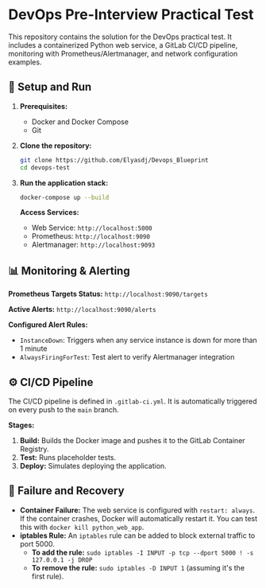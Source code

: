 # DevOps Pre-Interview Practical Test

This repository contains the solution for the DevOps practical test. It includes a containerized Python web service, a GitLab CI/CD pipeline, monitoring with Prometheus/Alertmanager, and network configuration examples.

## 🚀 Setup and Run

1.  **Prerequisites:**
    * Docker and Docker Compose
    * Git

2.  **Clone the repository:**
    ```bash
    git clone https://github.com/Elyasdj/Devops_Blueprint
    cd devops-test
    ```

3.  **Run the application stack:**
    ```bash
    docker-compose up --build
    ```

    **Access Services:**
    * Web Service: `http://localhost:5000`
    * Prometheus: `http://localhost:9090`
    * Alertmanager: `http://localhost:9093`

## 📊 Monitoring & Alerting

**Prometheus Targets Status:** `http://localhost:9090/targets`

**Active Alerts:** `http://localhost:9090/alerts`

**Configured Alert Rules:**
- `InstanceDown`: Triggers when any service instance is down for more than 1 minute
- `AlwaysFiringForTest`: Test alert to verify Alertmanager integration


## ⚙️  CI/CD Pipeline

The CI/CD pipeline is defined in `.gitlab-ci.yml`. It is automatically triggered on every push to the `main` branch.

**Stages:**
1.  **Build:** Builds the Docker image and pushes it to the GitLab Container Registry.
2.  **Test:** Runs placeholder tests.
3.  **Deploy:** Simulates deploying the application.

## 🚨 Failure and Recovery

* **Container Failure:** The web service is configured with `restart: always`. If the container crashes, Docker will automatically restart it. You can test this with `docker kill python_web_app`.
* **iptables Rule:** An `iptables` rule can be added to block external traffic to port 5000.
    * **To add the rule:** `sudo iptables -I INPUT -p tcp --dport 5000 ! -s 127.0.0.1 -j DROP`
    * **To remove the rule:** `sudo iptables -D INPUT 1` (assuming it's the first rule).
